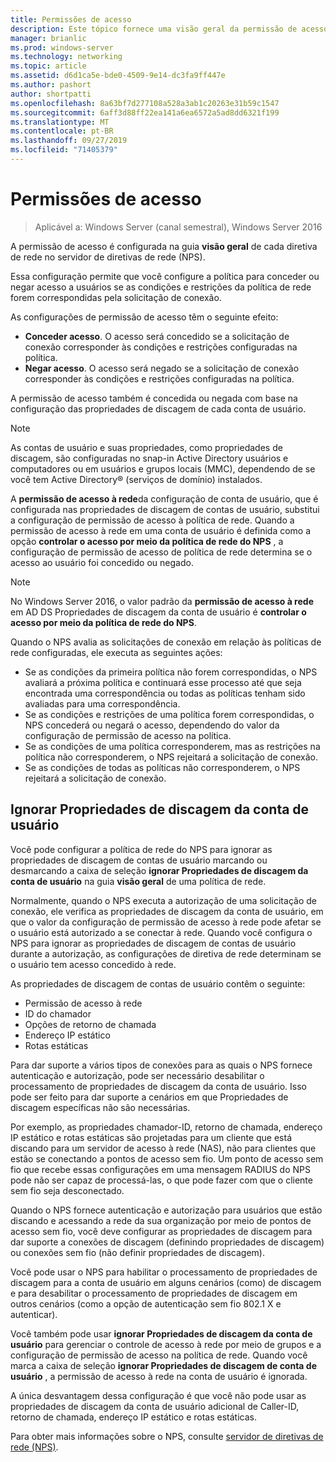 ```yaml
---
title: Permissões de acesso
description: Este tópico fornece uma visão geral da permissão de acesso de política de rede para o servidor de políticas de rede no Windows Server 2016.
manager: brianlic
ms.prod: windows-server
ms.technology: networking
ms.topic: article
ms.assetid: d6d1ca5e-bde0-4509-9e14-dc3fa9ff447e
ms.author: pashort
author: shortpatti
ms.openlocfilehash: 8a63bf7d277108a528a3ab1c20263e31b59c1547
ms.sourcegitcommit: 6aff3d88ff22ea141a6ea6572a5ad8dd6321f199
ms.translationtype: MT
ms.contentlocale: pt-BR
ms.lasthandoff: 09/27/2019
ms.locfileid: "71405379"
---
```

# <a name="access-permission"></a>Permissões de acesso

>Aplicável a: Windows Server (canal semestral), Windows Server 2016

A permissão de acesso é configurada na guia **visão geral** de cada diretiva de rede no servidor de diretivas de rede (NPS). 

Essa configuração permite que você configure a política para conceder ou negar acesso a usuários se as condições e restrições da política de rede forem correspondidas pela solicitação de conexão. 

As configurações de permissão de acesso têm o seguinte efeito:

- **Conceder acesso**. O acesso será concedido se a solicitação de conexão corresponder às condições e restrições configuradas na política.
- **Negar acesso**. O acesso será negado se a solicitação de conexão corresponder às condições e restrições configuradas na política.

A permissão de acesso também é concedida ou negada com base na configuração das propriedades de discagem de cada conta de usuário.

>[!NOTE]
>As contas de usuário e suas propriedades, como propriedades de discagem, são configuradas no snap-in Active Directory usuários e computadores ou em usuários e grupos locais \(MMC\), dependendo de se você tem Active Directory&reg; (serviços de domínio) instalados.

A **permissão de acesso à rede**da configuração de conta de usuário, que é configurada nas propriedades de discagem de contas de usuário, substitui a configuração de permissão de acesso à política de rede. Quando a permissão de acesso à rede em uma conta de usuário é definida como a opção **controlar o acesso por meio da política de rede do NPS** , a configuração de permissão de acesso de política de rede determina se o acesso ao usuário foi concedido ou negado.

>[!NOTE]
>No Windows Server 2016, o valor padrão da **permissão de acesso à rede** em AD DS Propriedades de discagem da conta de usuário é **controlar o acesso por meio da política de rede do NPS**.

Quando o NPS avalia as solicitações de conexão em relação às políticas de rede configuradas, ele executa as seguintes ações:

- Se as condições da primeira política não forem correspondidas, o NPS avaliará a próxima política e continuará esse processo até que seja encontrada uma correspondência ou todas as políticas tenham sido avaliadas para uma correspondência.
- Se as condições e restrições de uma política forem correspondidas, o NPS concederá ou negará o acesso, dependendo do valor da configuração de permissão de acesso na política.
- Se as condições de uma política corresponderem, mas as restrições na política não corresponderem, o NPS rejeitará a solicitação de conexão.
- Se as condições de todas as políticas não corresponderem, o NPS rejeitará a solicitação de conexão.

## <a name="ignore-user-account-dial-in-properties"></a>Ignorar Propriedades de discagem da conta de usuário

Você pode configurar a política de rede do NPS para ignorar as propriedades de discagem de contas de usuário marcando ou desmarcando a caixa de seleção **ignorar Propriedades de discagem da conta de usuário** na guia **visão geral** de uma política de rede. 

Normalmente, quando o NPS executa a autorização de uma solicitação de conexão, ele verifica as propriedades de discagem da conta de usuário, em que o valor da configuração de permissão de acesso à rede pode afetar se o usuário está autorizado a se conectar à rede. Quando você configura o NPS para ignorar as propriedades de discagem de contas de usuário durante a autorização, as configurações de diretiva de rede determinam se o usuário tem acesso concedido à rede.

As propriedades de discagem de contas de usuário contêm o seguinte:

- Permissão de acesso à rede
- ID do chamador
- Opções de retorno de chamada
- Endereço IP estático
- Rotas estáticas

Para dar suporte a vários tipos de conexões para as quais o NPS fornece autenticação e autorização, pode ser necessário desabilitar o processamento de propriedades de discagem da conta de usuário. Isso pode ser feito para dar suporte a cenários em que Propriedades de discagem específicas não são necessárias.

Por exemplo, as propriedades chamador-ID, retorno de chamada, endereço IP estático e rotas estáticas são projetadas para um cliente que está discando para um servidor de acesso à rede \(NAS\), não para clientes que estão se conectando a pontos de acesso sem fio. Um ponto de acesso sem fio que recebe essas configurações em uma mensagem RADIUS do NPS pode não ser capaz de processá-las, o que pode fazer com que o cliente sem fio seja desconectado.

Quando o NPS fornece autenticação e autorização para usuários que estão discando e acessando a rede da sua organização por meio de pontos de acesso sem fio, você deve configurar as propriedades de discagem para dar suporte a conexões de discagem \(definindo propriedades de discagem\) ou conexões sem fio \(não definir propriedades de discagem\).

Você pode usar o NPS para habilitar o processamento de propriedades de discagem para a conta de usuário em alguns cenários \(como\) de discagem e para desabilitar o processamento de propriedades de discagem em outros cenários \(como a opção de autenticação sem fio 802.1 X e autenticar\).

Você também pode usar **ignorar Propriedades de discagem da conta de usuário** para gerenciar o controle de acesso à rede por meio de grupos e a configuração de permissão de acesso na política de rede. Quando você marca a caixa de seleção **ignorar Propriedades de discagem de conta de usuário** , a permissão de acesso à rede na conta de usuário é ignorada.

A única desvantagem dessa configuração é que você não pode usar as propriedades de discagem da conta de usuário adicional de Caller-ID, retorno de chamada, endereço IP estático e rotas estáticas.

Para obter mais informações sobre o NPS, consulte [servidor de diretivas de rede (NPS)](nps-top.md).
